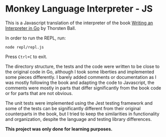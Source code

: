 # Monkey Language Interpreter - JS
This is a Javascript translation of the interpreter of the book [Writing an Interpreter in Go](https://interpreterbook.com/) by Thorsten Ball.

In order to run the REPL, run:
```
node repl/repl.js
```

Press `Ctrl+C` to exit.


The directory structure, the tests and the code were written to be close to the original code in Go, 
although I took some liberties and implemented some pieces differently.
I barely added comments or documentation as I was mostly following the book and adapting the code to Javascript, the
comments were mostly in parts that differ significantly from the book code or for parts that are not obvious.

The unit tests were implemented using the Jest testing framework and some of the tests can be significantly different
from their original counterparts in the book, but I tried to keep the similarities in functionality and organization,
despite the language and testing library differences.

**This project was only done for learning purposes.**
